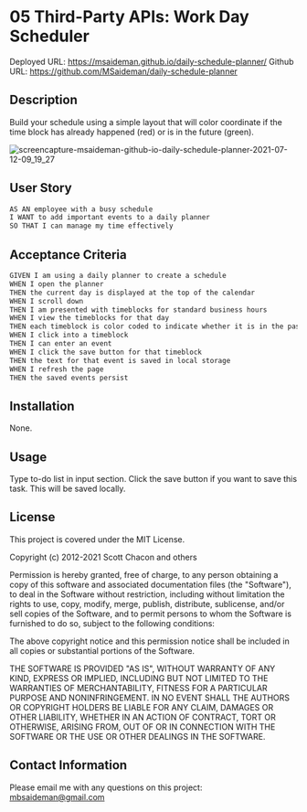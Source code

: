 # 05 Third-Party APIs: Work Day Scheduler

Deployed URL: https://msaideman.github.io/daily-schedule-planner/
Github URL: https://github.com/MSaideman/daily-schedule-planner

## Description

Build your schedule using a simple layout that will color coordinate if the time block has already happened (red) or is in the future (green).

![screencapture-msaideman-github-io-daily-schedule-planner-2021-07-12-09_19_27](https://user-images.githubusercontent.com/82477037/125322180-54f16000-e2f2-11eb-8e81-d954036d0826.png)

## User Story

```md
AS AN employee with a busy schedule
I WANT to add important events to a daily planner
SO THAT I can manage my time effectively
```

## Acceptance Criteria

```md
GIVEN I am using a daily planner to create a schedule
WHEN I open the planner
THEN the current day is displayed at the top of the calendar
WHEN I scroll down
THEN I am presented with timeblocks for standard business hours
WHEN I view the timeblocks for that day
THEN each timeblock is color coded to indicate whether it is in the past, present, or future
WHEN I click into a timeblock
THEN I can enter an event
WHEN I click the save button for that timeblock
THEN the text for that event is saved in local storage
WHEN I refresh the page
THEN the saved events persist
```

## Installation

None.

## Usage

Type to-do list in input section. Click the save button if you want to save this task. This will be saved locally.

## License

This project is covered under the MIT License.

Copyright (c) 2012-2021 Scott Chacon and others

Permission is hereby granted, free of charge, to any person obtaining
a copy of this software and associated documentation files (the
"Software"), to deal in the Software without restriction, including
without limitation the rights to use, copy, modify, merge, publish,
distribute, sublicense, and/or sell copies of the Software, and to
permit persons to whom the Software is furnished to do so, subject to
the following conditions:

The above copyright notice and this permission notice shall be
included in all copies or substantial portions of the Software.

THE SOFTWARE IS PROVIDED "AS IS", WITHOUT WARRANTY OF ANY KIND,
EXPRESS OR IMPLIED, INCLUDING BUT NOT LIMITED TO THE WARRANTIES OF
MERCHANTABILITY, FITNESS FOR A PARTICULAR PURPOSE AND
NONINFRINGEMENT. IN NO EVENT SHALL THE AUTHORS OR COPYRIGHT HOLDERS BE
LIABLE FOR ANY CLAIM, DAMAGES OR OTHER LIABILITY, WHETHER IN AN ACTION
OF CONTRACT, TORT OR OTHERWISE, ARISING FROM, OUT OF OR IN CONNECTION
WITH THE SOFTWARE OR THE USE OR OTHER DEALINGS IN THE SOFTWARE.

## Contact Information

Please email me with any questions on this project: mbsaideman@gmail.com
